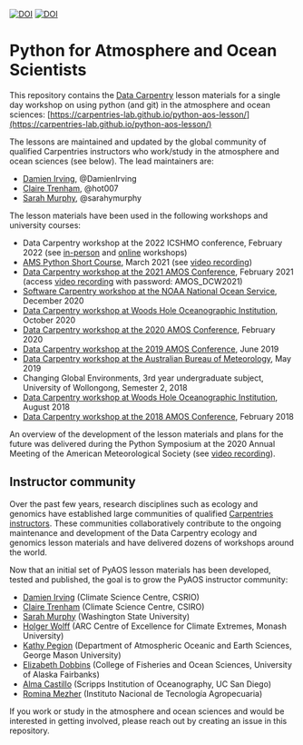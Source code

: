 [![DOI](http://jose.theoj.org/papers/10.21105/jose.00037/status.svg)](https://doi.org/10.21105/jose.00037)
[![DOI](https://zenodo.org/badge/117483226.svg)](https://zenodo.org/badge/latestdoi/117483226)

# Python for Atmosphere and Ocean Scientists

This repository contains the [Data Carpentry](https://datacarpentry.org/) lesson materials
for a single day workshop on using python (and git) in the atmosphere and ocean sciences:
[https://carpentries-lab.github.io/python-aos-lesson/](https://carpentries-lab.github.io/python-aos-lesson/)

The lessons are maintained and updated by the global community of qualified Carpentries
instructors who work/study in the atmosphere and ocean sciences (see below).
The lead maintainers are:
- [Damien Irving](https://damienirving.github.io/), @DamienIrving
- [Claire Trenham](https://people.csiro.au/T/C/claire-trenham), @hot007
- [Sarah Murphy](https://sarahymurphy.github.io/), @sarahymurphy

The lesson materials have been used in the following workshops and university courses:  
* Data Carpentry workshop at the 2022 ICSHMO conference, February 2022 (see [in-person](https://pletzer.github.io/2022-02-08-icshmo/) and [online](https://damienirving.github.io/2022-02-08-icshmo-online/) workshops)
* [AMS Python Short Course](https://damienirving.github.io/2021-03-02-ams/), March 2021 (see [video recording](https://www.youtube.com/playlist?list=PLg9E-Np_QpNVR2mdbnXLfd81-hmKk20sD))
* [Data Carpentry workshop at the 2021 AMOS Conference](https://damienirving.github.io/2021-02-04-amos/), February 2021 (access [video recording](https://vimeo.com/showcase/8206169) with password: AMOS_DCW2021)
* [Software Carpentry workshop at the NOAA National Ocean Service](https://martinosorb.github.io/2020-12-08-NOAA/), December 2020
* [Data Carpentry workshop at Woods Hole Oceanographic Institution](https://k-rns.github.io/2020-10-26-WHOI-Data/), October 2020
* [Data Carpentry workshop at the 2020 AMOS Conference](https://damienirving.github.io/2020-02-09-amos/), February 2020
* [Data Carpentry workshop at the 2019 AMOS Conference](https://damienirving.github.io/2019-06-10-amos/), June 2019
* [Data Carpentry workshop at the Australian Bureau of Meteorology](https://damienirving.github.io/2019-05-23-bom/), May 2019
* Changing Global Environments, 3rd year undergraduate subject, University of Wollongong, Semester 2, 2018
* [Data Carpentry workshop at Woods Hole Oceanographic Institution](https://damienirving.github.io/2018-08-15-whoi/), August 2018
* [Data Carpentry workshop at the 2018 AMOS Conference](https://damienirving.github.io/2018-02-04-amos-icshmo/), February 2018

An overview of the development of the lesson materials and plans for the future
was delivered during the Python Symposium at the 2020 Annual Meeting of the
American Meteorological Society
(see [video recording](https://ams.confex.com/ams/2020Annual/videogateway.cgi/id/521844?recordingid=521844)).

## Instructor community

Over the past few years,
research disciplines such as ecology and genomics have established large communities
of qualified [Carpentries instructors](https://carpentries.org/become-instructor/).
These communities collaboratively contribute to the ongoing maintenance and development
of the Data Carpentry ecology and genomics lesson materials and have delivered
dozens of workshops around the world.

Now that an initial set of PyAOS lesson materials has been developed, tested and published,
the goal is to grow the PyAOS instructor community:
* [Damien Irving](https://damienirving.github.io/) (Climate Science Centre, CSRIO)
* [Claire Trenham](https://people.csiro.au/T/C/claire-trenham) (Climate Science Centre, CSIRO)
* [Sarah Murphy](https://sarahymurphy.github.io/) (Washington State University)
* [Holger Wolff](https://climateextremes.org.au/member-profile/?memberID=93) (ARC Centre of Excellence for Climate Extremes, Monash University) 
* [Kathy Pegion](https://www.kathypegion.com/) (Department of Atmospheric Oceanic and Earth Sciences, George Mason University)
* [Elizabeth Dobbins](https://uaf.edu/cfos/people/research-staff-and-post-docs/detail/elizabeth-dobbins.php) (College of Fisheries and Ocean Sciences, University of Alaska Fairbanks)
* [Alma Castillo](https://scripps.ucsd.edu/profiles/a4castillotrujillo) (Scripps Institution of Oceanography, UC San Diego)
* [Romina Mezher](https://inta.gob.ar/personas/mezher.romina) (Instituto Nacional de Tecnología Agropecuaria)

If you work or study in the atmosphere and ocean sciences and would be interested in getting involved,
please reach out by creating an issue in this repository.
